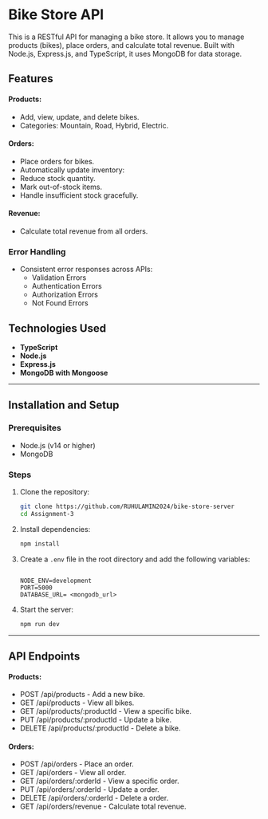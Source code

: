 # Bike Store API

This is a RESTful API for managing a bike store. It allows you to manage products (bikes), place orders, and calculate total revenue. Built with Node.js, Express.js, and TypeScript, it uses MongoDB for data storage.

## Features

#### Products:

- Add, view, update, and delete bikes.
- Categories: Mountain, Road, Hybrid, Electric.

#### Orders:

- Place orders for bikes.
- Automatically update inventory:
- Reduce stock quantity.
- Mark out-of-stock items.
- Handle insufficient stock gracefully.

#### Revenue:

- Calculate total revenue from all orders.

### Error Handling

- Consistent error responses across APIs:
  - Validation Errors
  - Authentication Errors
  - Authorization Errors
  - Not Found Errors

## Technologies Used

- **TypeScript**
- **Node.js**
- **Express.js**
- **MongoDB with Mongoose**

---

## Installation and Setup

### Prerequisites

- Node.js (v14 or higher)
- MongoDB

### Steps

1. Clone the repository:
   ```bash
   git clone https://github.com/RUHULAMIN2024/bike-store-server
   cd Assignment-3
   ```
2. Install dependencies:
   ```bash
   npm install
   ```
3. Create a `.env` file in the root directory and add the following variables:

   ```env

   NODE_ENV=development
   PORT=5000
   DATABASE_URL= <mongodb_url>
   ```

4. Start the server:
   ```bash
   npm run dev
   ```

---

## API Endpoints

#### Products:

- POST /api/products - Add a new bike.
- GET /api/products - View all bikes.
- GET /api/products/:productId - View a specific bike.
- PUT /api/products/:productId - Update a bike.
- DELETE /api/products/:productId - Delete a bike.

#### Orders:

- POST /api/orders - Place an order.
- GET /api/orders - View all order.
- GET /api/orders/:orderId - View a specific order.
- PUT /api/orders/:orderId - Update a order.
- DELETE /api/orders/:orderId - Delete a order.
- GET /api/orders/revenue - Calculate total revenue.
